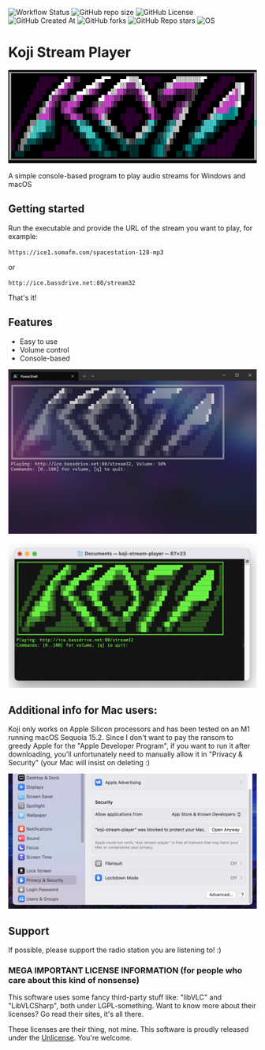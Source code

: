 
![Workflow Status](https://github.com/MaxGripe/koji-stream-player/actions/workflows/dotnet.yml/badge.svg)
![GitHub repo size](https://img.shields.io/github/repo-size/MaxGripe/koji-stream-player)
![GitHub License](https://img.shields.io/github/license/MaxGripe/koji-stream-player)
![GitHub Created At](https://img.shields.io/github/created-at/MaxGripe/koji-stream-player)
![GitHub forks](https://img.shields.io/github/forks/MaxGripe/koji-stream-player)
![GitHub Repo stars](https://img.shields.io/github/stars/MaxGripe/koji-stream-player)
![OS](https://img.shields.io/badge/os-Windows_%7C_macOS-blue)

# Koji Stream Player

![Koji](gfx/koji.png)

A simple console-based program to play audio streams for Windows and macOS

## Getting started

Run the executable and provide the URL of the stream you want to play, for example:

`https://ice1.somafm.com/spacestation-128-mp3`

or

`http://ice.bassdrive.net:80/stream32`

That's it!

## Features

- Easy to use
- Volume control
- Console-based

![Koji on Windows](gfx/terminal.png)

![Koji on macOS](gfx/zsh.png)

## Additional info for Mac users:

Koji only works on Apple Silicon processors and has been tested on an M1 running 
macOS Sequoia 15.2. Since I don't want to pay the ransom to greedy Apple for the 
"Apple Developer Program", if you want to run it after downloading, you'll 
unfortunately need to manually allow it in "Privacy & Security" 
(your Mac will insist on deleting :)

![Gatekeeper](gfx/gatekeeper.png)

## Support

If possible, please support the radio station you are listening to! :)

### MEGA IMPORTANT LICENSE INFORMATION (for people who care about this kind of nonsense)

This software uses some fancy third-party stuff like:
"libVLC" and "LibVLCSharp", both under LGPL-something.
Want to know more about their licenses? Go read their sites, it's all there.

These licenses are their thing, not mine.
This software is proudly released under the [Unlicense](LICENSE). You're welcome.
